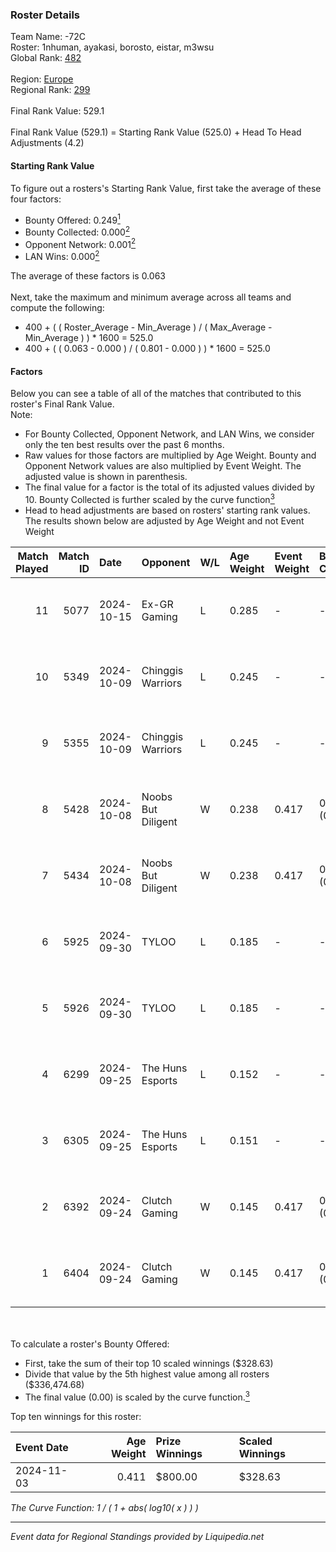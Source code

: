 ### Roster Details<br />
Team Name: -72C<br />
Roster: 1nhuman, ayakasi, borosto, eistar, m3wsu<br />
Global Rank: [482](../standings_global.md)<br />
<br />
Region: [Europe]( ../standings_europe.md)<br />
Regional Rank: [299]( ../standings_europe.md)<br />
<br />
Final Rank Value:  529.1<br />
<br />
Final Rank Value (529.1) = Starting Rank Value (525.0) + Head To Head Adjustments (4.2)<br />

#### Starting Rank Value<br />
To figure out a rosters's Starting Rank Value, first take the average of these four factors:<br />
- Bounty Offered: 0.249[<sup>1</sup>](#table2)
- Bounty Collected: 0.000[<sup>2</sup>](#table1)
- Opponent Network: 0.001[<sup>2</sup>](#table1)
- LAN Wins: 0.000[<sup>2</sup>](#table1)

The average of these factors is 0.063<br />
<br />
Next, take the maximum and minimum average across all teams and compute the following:<br />
- 400 + ( ( Roster_Average - Min_Average ) / ( Max_Average - Min_Average ) ) * 1600 = 525.0
- 400 + ( ( 0.063 - 0.000 ) / ( 0.801 - 0.000 ) ) * 1600 = 525.0


#### Factors<br />
Below you can see a table of all of the matches that contributed to this roster's Final Rank Value.<br />
Note:<br />

- For Bounty Collected, Opponent Network, and LAN Wins, we consider only the ten best results over the past 6 months.
- Raw values for those factors are multiplied by Age Weight. Bounty and Opponent Network values are also multiplied by Event Weight. The adjusted value is shown in parenthesis.
- The final value for a factor is the total of its adjusted values divided by 10. Bounty Collected is further scaled by the curve function[<sup>3</sup>](#curveFunction)
- Head to head adjustments are based on rosters' starting rank values. The results shown below are adjusted by Age Weight and not Event Weight
<span id="table1"></span><br />


| Match Played | Match ID | Date       | Opponent           | W/L | Age Weight | Event Weight | Bounty Collected | Opponent Network | LAN Wins  | H2H Adj. | Roster                                   |
| -: | -: | :- | :- | :- | :- | :- | :- | :- | :- | -: | :- |
|           11 |     5077 | 2024-10-15 | Ex-GR Gaming       | L   | 0.285      | -            | -                | -                | -         |    -2.48 | 1nhuman, ayakasi, borosto, eistar, m3wsu |
|           10 |     5349 | 2024-10-09 | Chinggis Warriors  | L   | 0.245      | -            | -                | -                | -         |    -0.72 | 1nhuman, ayakasi, borosto, eistar, m3wsu |
|            9 |     5355 | 2024-10-09 | Chinggis Warriors  | L   | 0.245      | -            | -                | -                | -         |    -0.73 | 1nhuman, ayakasi, borosto, eistar, m3wsu |
|            8 |     5428 | 2024-10-08 | Noobs But Diligent | W   | 0.238      | 0.417        | 0.000 (0.000)    | 0.011 (0.001)    | 0 (0.000) |     3.21 | 1nhuman, ayakasi, borosto, eistar, m3wsu |
|            7 |     5434 | 2024-10-08 | Noobs But Diligent | W   | 0.238      | 0.417        | 0.000 (0.000)    | 0.011 (0.001)    | 0 (0.000) |     3.28 | 1nhuman, ayakasi, borosto, eistar, m3wsu |
|            6 |     5925 | 2024-09-30 | TYLOO              | L   | 0.185      | -            | -                | -                | -         |    -1.21 | 1nhuman, ayakasi, borosto, eistar, m3wsu |
|            5 |     5926 | 2024-09-30 | TYLOO              | L   | 0.185      | -            | -                | -                | -         |    -1.23 | 1nhuman, ayakasi, borosto, eistar, m3wsu |
|            4 |     6299 | 2024-09-25 | The Huns Esports   | L   | 0.152      | -            | -                | -                | -         |    -0.41 | 1nhuman, ayakasi, borosto, eistar, m3wsu |
|            3 |     6305 | 2024-09-25 | The Huns Esports   | L   | 0.151      | -            | -                | -                | -         |    -0.41 | 1nhuman, ayakasi, borosto, eistar, m3wsu |
|            2 |     6392 | 2024-09-24 | Clutch Gaming      | W   | 0.145      | 0.417        | 0.000 (0.000)    | 0.055 (0.003)    | 0 (0.000) |     2.43 | 1nhuman, ayakasi, borosto, eistar, m3wsu |
|            1 |     6404 | 2024-09-24 | Clutch Gaming      | W   | 0.145      | 0.417        | 0.000 (0.000)    | 0.055 (0.003)    | 0 (0.000) |     2.45 | 1nhuman, ayakasi, borosto, eistar, m3wsu |

<br />
<span id="table2"></span><br />
To calculate a roster's Bounty Offered:<br />

- First, take the sum of their top 10 scaled winnings ($328.63)
- Divide that value by the 5th highest value among all rosters ($336,474.68)
- The final value (0.00) is scaled by the curve function.[<sup>3</sup>](#curveFunction)

Top ten winnings for this roster:<br />

| Event Date | Age Weight | Prize Winnings | Scaled Winnings |
| :- | -: | :- | :- |
| 2024-11-03 |      0.411 | $800.00        | $328.63         |


<span id="curveFunction"></span>_The Curve Function: 1 / ( 1 + abs( log10( x ) ) )_<br />

---
_Event data for Regional Standings provided by Liquipedia.net_<br />
